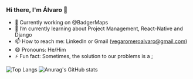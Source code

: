 ### Hi there, I'm Álvaro 👋

<!-- - 👯 I’m looking to collaborate on ...
- 🤔 I’m looking for help with ... 
- 💬 Ask me about ... -->
<!-- - 🔭 I’m currently looking for work while studying -->
- 🔭 Currently working on @BadgerMaps 
- 🌱 I’m currently learning about Project Management, React-Native and Django <!-- Angular and React -->
- 📫 How to reach me: LinkedIn or Gmail (vegaromeroalvaro@gmail.com)
- 😄 Pronouns: He/Him
- ⚡ Fun fact: Sometimes, the solution to our problems is a ;

![Top Langs](https://github-readme-stats.vercel.app/api/top-langs/?username=alvarovegaromero&layout=compact&theme=dark)
![Anurag's GitHub stats](https://github-readme-stats.vercel.app/api?username=alvarovegaromero&show_icons=true&theme=dark)

<!--
**alvarovegaromero/alvarovegaromero** is a ✨ _special_ ✨ repository because its `README.md` (this file) appears on your GitHub profile.

Here are some ideas to get you started:

- 🔭 I’m currently working on ...
- 🌱 I’m currently learning ...
- 👯 I’m looking to collaborate on ...
- 🤔 I’m looking for help with ...
- 💬 Ask me about ...
- 📫 How to reach me: ...
- 😄 Pronouns: ...
- ⚡ Fun fact: ...
-->
